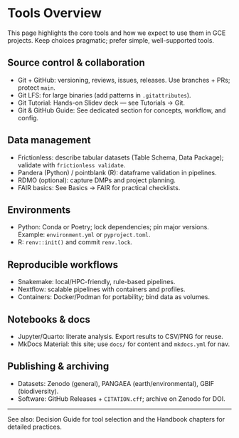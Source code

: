 # Tools Overview

This page highlights the core tools and how we expect to use them in GCE projects. Keep choices pragmatic; prefer simple, well-supported tools.

## Source control & collaboration
- Git + GitHub: versioning, reviews, issues, releases. Use branches + PRs; protect `main`.
- Git LFS: for large binaries (add patterns in `.gitattributes`).
- Git Tutorial: Hands-on Slidev deck — see Tutorials → Git.
- Git & GitHub Guide: See dedicated section for concepts, workflow, and config.

## Data management
- Frictionless: describe tabular datasets (Table Schema, Data Package); validate with `frictionless validate`.
- Pandera (Python) / pointblank (R): dataframe validation in pipelines.
- RDMO (optional): capture DMPs and project planning.
- FAIR basics: See Basics → FAIR for practical checklists.

## Environments
- Python: Conda or Poetry; lock dependencies; pin major versions. Example: `environment.yml` or `pyproject.toml`.
- R: `renv::init()` and commit `renv.lock`.

## Reproducible workflows
- Snakemake: local/HPC-friendly, rule-based pipelines.
- Nextflow: scalable pipelines with containers and profiles.
- Containers: Docker/Podman for portability; bind data as volumes.

## Notebooks & docs
- Jupyter/Quarto: literate analysis. Export results to CSV/PNG for reuse.
- MkDocs Material: this site; use `docs/` for content and `mkdocs.yml` for nav.

## Publishing & archiving
- Datasets: Zenodo (general), PANGAEA (earth/environmental), GBIF (biodiversity).
- Software: GitHub Releases + `CITATION.cff`; archive on Zenodo for DOI.

---

See also: Decision Guide for tool selection and the Handbook chapters for detailed practices.
